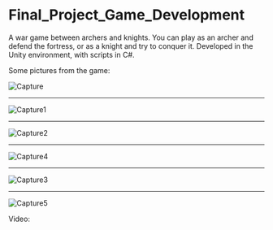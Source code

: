 # Final_Project_Game_Development

A war game between archers and knights. You can play as an archer and defend the fortress, or as a knight and try to conquer it. Developed in the Unity environment, with scripts in C#.

Some pictures from the game:

![Capture](https://user-images.githubusercontent.com/81565589/181933912-6a513f02-0eb6-4891-8d13-3ad7a5a49270.PNG)

- - - - - - - - - - - - - - - - - - - - - - - - - - - - - - - - - - - - - - - - - - - - - - - - - - - - - - - -

![Capture1](https://user-images.githubusercontent.com/81565589/181933930-fbe33326-c0f7-4391-bd7f-375b97b03296.PNG)

- - - - - - - - - - - - - - - - - - - - - - - - - - - - - - - - - - - - - - - - - - - - - - - - - - - - - - - -

![Capture2](https://user-images.githubusercontent.com/81565589/181933936-1743fd86-3ef5-44e0-9f2d-838f056c7c38.PNG)

- - - - - - - - - - - - - - - - - - - - - - - - - - - - - - - - - - - - - - - - - - - - - - - - - - - - - - - -

![Capture4](https://user-images.githubusercontent.com/81565589/181933944-59008641-9d65-4709-948b-0e2c13a924ba.PNG)

- - - - - - - - - - - - - - - - - - - - - - - - - - - - - - - - - - - - - - - - - - - - - - - - - - - - - - - -

![Capture3](https://user-images.githubusercontent.com/81565589/181933949-7408da86-85af-48fd-aa59-3b06941cfca5.PNG)

- - - - - - - - - - - - - - - - - - - - - - - - - - - - - - - - - - - - - - - - - - - - - - - - - - - - - - - -

![Capture5](https://user-images.githubusercontent.com/81565589/181933965-151ae609-4370-4513-991f-c2bbc41b8b90.PNG)


Video:
